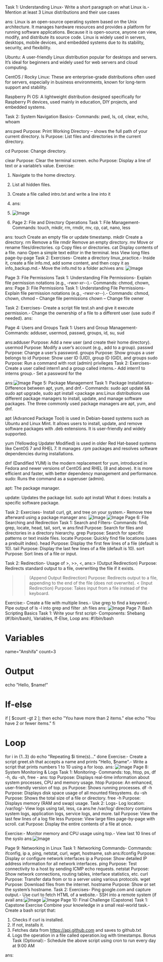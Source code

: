  Task 1: Understanding Linux- Write a short paragraph on what Linux is.- Mention at least 3 Linux distributions and their use cases

 ans:
 Linux is an open-source operating system based on the Unix architecture. It manages hardware resources and provides a platform for running software applications. Because it is open-source, anyone can view, modify, and distribute its source code. Linux is widely used in servers, desktops, mobile devices, and embedded systems due to its stability, security, and flexibility.

 Ubuntu: A user-friendly Linux distribution popular for desktops and servers. It’s ideal for beginners and widely used for web servers and cloud computing.

CentOS / Rocky Linux: These are enterprise-grade distributions often used for servers, especially in business environments, known for long-term support and stability.

Raspberry Pi OS: A lightweight distribution designed specifically for Raspberry Pi devices, used mainly in education, DIY projects, and embedded systems.

 Task 2: System Navigation Basics- Commands: pwd, ls, cd, clear, echo, whoam

 ans:pwd
Purpose: Print Working Directory – shows the full path of your current directory.
ls
Purpose: List files and directories in the current directory.

cd
Purpose: Change directory.

clear
Purpose: Clear the terminal screen.
 echo
Purpose: Display a line of text or a variable’s value.
 Exercise:
 1. Navigate to the home directory.
 2. List all hidden files.
 3. Create a file called intro.txt and write a line into it

 4. ans:
 5. ![Image](https://github.com/user-attachments/assets/e0cb543c-f3f8-4e0c-bd63-7a700ea8dc72)

 6.  Page 2: File and Directory Operations
 Task 1: File Management- Commands: touch, mkdir, rm, rmdir, mv, cp, cat, nano, less

ans:
touch
Create an empty file or update timestamp.
mkdir
Create a directory.
 rm
Remove a file
rmdir
Remove an empty directory.
mv
Move or rename files/directories.
cp
Copy files or directories.
cat
Display contents of a file.
nano
Open a simple text editor in the terminal.
less
View long files page-by-page
Task 2: Exercises- Create a directory linux_practice.- Inside it, create a file info.md, add some content, and then copy it as info_backup.md.- Move the info.md to a folder achives
ans:
![Image](https://github.com/user-attachments/assets/ebe52352-d752-4f62-a7a4-21a6fe4333f9)

 Page 3: File Permissions
 Task 1: Understanding File Permissions- Explain file permission notations (e.g., -rwxr-xr--).- Commands: chmod, chown,
 ans:
  Page 3: File Permissions
 Task 1: Understanding File Permissions- Explain file permission notations (e.g., -rwxr-xr--).- Commands: chmod, chown,
 chmod – Change file permissions
 chown – Change file owner

 Task 2: Exercises- Create a script file test.sh and give it execute permission.- Change the ownership of a file to a different user (use sudo if needed).
ans:








 Page 4: Users and Groups
 Task 1: Users and Group Management- Commands: adduser, usermod, passwd, groups, id, su, sud

ans:adduser
Purpose: Add a new user (and create their home directory).
usermod
Purpose: Modify a user’s account (e.g., add to a group).
passwd
Purpose: Change a user’s password.
groups
Purpose: Show groups a user belongs to
id
Purpose: Show user ID (UID), group ID (GID), and groups
sudo
Purpose: Run a command with root (admin) privileges
 Task 2: Exercises- Create a user called intern1 and a group called interns.- Add intern1 to interns group.- Set a password for the 

 ans:![Image](https://github.com/user-attachments/assets/5f688d4b-8c25-4c4d-96d2-f7353e3cb190)
 Page 5: Package Management
 Task 1: Package Installations- Difference between apt, yum, and dnf.- Commands: sudo apt update && sudo apt upgrade, sudo apt install <package
 ans:Linux distributions use different package managers to install, update, and manage software packages. The three commonly used package managers are apt, yum, and dnf.

apt (Advanced Package Tool) is used in Debian-based systems such as Ubuntu and Linux Mint. It allows users to install, update, and remove software packages with .deb extensions. It is user-friendly and widely supported.

yum (Yellowdog Updater Modified) is used in older Red Hat-based systems like CentOS 7 and RHEL 7. It manages .rpm packages and resolves software dependencies during installations.

dnf (Dandified YUM) is the modern replacement for yum, introduced in Fedora and newer versions of CentOS and RHEL (8 and above). It is more efficient and faster, with better dependency management and performance.
sudo: Runs the command as a superuser (admin).

apt: The package manager.

update: Updates the package list.
sudo apt install <package-name>
What it does:
Installs a specific software package.

 Task 2: Exercises- Install curl, git, and tree on your system.- Remove tree afterward using a package manager
 ans:
![Image](https://github.com/user-attachments/assets/a914005a-0b6b-43c9-881c-cb80bd508b76)
![Image](https://github.com/user-attachments/assets/eac682ff-fd8f-43e6-a536-c0fba79130df)
 Page 6: File Searching and Redirection
 Task 1: Search and Filters- Commands: find, grep, locate, head, tail, sort, w
 ans:find
Purpose: Search for files and directories in a directory hierarchy.
grep
Purpose: Search for specific patterns or text inside files.
locate
Purpose: Quickly find file locations (uses a prebuilt index).
head
Purpose: Display the first few lines of a file (default is 10).
tail
Purpose: Display the last few lines of a file (default is 10).
sort
Purpose: Sort lines of a file or input.

Task 2: Redirection- Usage of >, >>, <, 
ans:> (Output Redirection)
Purpose: Redirects standard output to a file, overwriting the file if it exists.
>> (Append Output Redirection)
Purpose: Redirects output to a file, appending to the end of the file (does not overwrite).
< (Input Redirection)
Purpose: Takes input from a file instead of the keyboard.

 Exercise:- Create a file with multiple lines.- Use grep to find a keyword.- Pipe output of ls -l into grep and filter .sh files
 ans:
![Image](https://github.com/user-attachments/assets/d59f10b7-7a1c-45ec-8671-bc035be7bec1)
 Page 7: Bash Scripting Basics
 Task 1: Write your first script- Components: Shebang (#!/bin/bash), Variables, If-Else, Loop
 ans:
#!/bin/bash

# Variables
name="Anshifa"
count=3

# Output
echo "Hello, $name!"

# If-else
if [ $count -gt 2 ]; then
  echo "You have more than 2 items."
else
  echo "You have 2 or fewer items."
fi

# Loop
for i in {1..3}
do
  echo "Repeating $i time(s)..."
done
 Exercise:- Create a script greet.sh that accepts a name and prints "Hello, $name".- Write a script that prints numbers 1 to 10 using a for loop.
 ans:
![Image](https://github.com/user-attachments/assets/aad952a2-150d-4e5f-b6e4-00ff2572988d)
 Page 8: System Monitoring & Logs
 Task 1: Monitoring- Commands: top, htop, ps, df -h, du -sh, free -
 ans:
 top
Purpose: Displays real-time information about system processes, CPU and memory usage.
htop
Purpose: An enhanced, user-friendly version of top.
ps
Purpose: Shows running processes.
df -h
Purpose: Displays disk space usage of all mounted filesystems.
du -sh
Purpose: Shows the total size of a file or directory.
free -h
Purpose: Displays memory (RAM and swap) usage.
 Task 2: Logs- Log location: /var/log/- View logs using tail, less, ca
ans:he /var/log/ directory contains system logs, application logs, service logs, and more.
tail
Purpose: View the last few lines of a log file
less
Purpose: View large files page-by-page with scroll.
cat
Purpose: Display the entire contents of a file at once.

 Exercise:- Monitor memory and CPU usage using top.- View last 10 lines of the syslo
 ans:![Image](https://github.com/user-attachments/assets/74f33dc3-3426-41c5-8266-29c581c6ad53)
 
  Page 9: Networking in Linux
 Task 1: Networking Commands- Commands: ifconfig, ip a, ping, netstat, curl, wget, hostname, ssh
 ans:ifconfig
Purpose: Display or configure network interfaces
ip a 
Purpose: Show detailed IP address information for all network interfaces.
ping
Purpose: Test connectivity to a host by sending ICMP echo requests.
netstat
Purpose: Show network connections, routing tables, interface statistics, etc.
curl
Purpose: Transfer data from or to a server using various protocols.
wget
Purpose: Download files from the internet.
 hostname
Purpose: Show or set the system’s hostname.
 Task 2: Exercises- Ping google.com and capture output.- Use curl to fetch HTML of a website.- SSH into a remote system (if avail
 ans:![Image](https://github.com/user-attachments/assets/79dc9a5c-4022-4faa-96ea-72a688c8243b)
 ![Image](https://github.com/user-attachments/assets/bb73f331-f05c-489c-8257-6b005c065a6d)
  Page 10: Final Challenge (Capstone)
 Task 1: Capstone Exercise
 Combine your knowledge in a small real-world task.- Create a bash script that:
  1. Checks if curl is installed.
  2. If not, installs it.
  3. Fetches data from https://api.github.com and saves to github.txt
  4. Logs the operation in a file called operation.log with timestamps.
 Bonus Task (Optional):- Schedule the above script using cron to run every day at 9:00 AM

ans:
 








